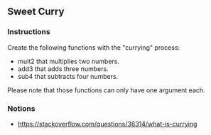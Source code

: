 ## Sweet Curry

### Instructions

Create the following functions with the "currying" process:

- mult2 that multiplies two numbers.
- add3 that adds three numbers.
- sub4 that subtracts four numbers.

Please note that those functions can only have one argument each.

### Notions

- https://stackoverflow.com/questions/36314/what-is-currying